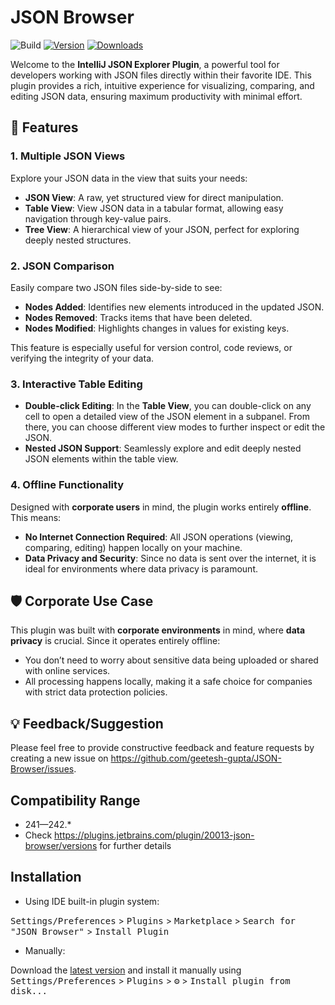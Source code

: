 # JSON Browser

![Build](https://github.com/geetesh-gupta/json-viewer/workflows/Build/badge.svg)
[![Version](https://img.shields.io/jetbrains/plugin/v/20013-json-browser.svg)](https://plugins.jetbrains.com/plugin/20013-json-browser)
[![Downloads](https://img.shields.io/jetbrains/plugin/d/20013-json-browser.svg)](https://plugins.jetbrains.com/plugin/20013-json-browser)

<!-- Plugin description -->
Welcome to the **IntelliJ JSON Explorer Plugin**, a powerful tool for developers working with JSON files directly within
their favorite IDE. This plugin provides a rich, intuitive experience for visualizing, comparing, and editing JSON data,
ensuring maximum productivity with minimal effort.

## 🌟 Features

### 1. Multiple JSON Views

Explore your JSON data in the view that suits your needs:

- **JSON View**: A raw, yet structured view for direct manipulation.
- **Table View**: View JSON data in a tabular format, allowing easy navigation through key-value pairs.
- **Tree View**: A hierarchical view of your JSON, perfect for exploring deeply nested structures.

### 2. JSON Comparison

Easily compare two JSON files side-by-side to see:

- **Nodes Added**: Identifies new elements introduced in the updated JSON.
- **Nodes Removed**: Tracks items that have been deleted.
- **Nodes Modified**: Highlights changes in values for existing keys.

This feature is especially useful for version control, code reviews, or verifying the integrity of your data.

### 3. Interactive Table Editing

- **Double-click Editing**: In the **Table View**, you can double-click on any cell to open a detailed view of the JSON
  element in a subpanel. From there, you can choose different view modes to further inspect or edit the JSON.
- **Nested JSON Support**: Seamlessly explore and edit deeply nested JSON elements within the table view.

### 4. Offline Functionality

Designed with **corporate users** in mind, the plugin works entirely **offline**. This means:

- **No Internet Connection Required**: All JSON operations (viewing, comparing, editing) happen locally on your machine.
- **Data Privacy and Security**: Since no data is sent over the internet, it is ideal for environments where data
  privacy is paramount.

## 🛡️ Corporate Use Case

This plugin was built with **corporate environments** in mind, where **data privacy** is crucial. Since it operates
entirely offline:

- You don’t need to worry about sensitive data being uploaded or shared with online services.
- All processing happens locally, making it a safe choice for companies with strict data protection policies.

## 💡 Feedback/Suggestion

Please feel free to provide constructive feedback and feature requests by creating a new issue
on https://github.com/geetesh-gupta/JSON-Browser/issues.

<!-- Plugin description end -->

## Compatibility Range

- 241—242.*
- Check https://plugins.jetbrains.com/plugin/20013-json-browser/versions for further details

## Installation

- Using IDE built-in plugin system:

<kbd>Settings/Preferences</kbd> > <kbd>Plugins</kbd> > <kbd>Marketplace</kbd> > <kbd>Search for "JSON Browser"</kbd> >
<kbd>Install Plugin</kbd>

- Manually:

Download the [latest version](https://plugins.jetbrains.com/plugin/20013-json-browser) and install it manually
using
<kbd>Settings/Preferences</kbd> > <kbd>Plugins</kbd> > <kbd>⚙️</kbd> > <kbd>Install plugin from disk...</kbd>